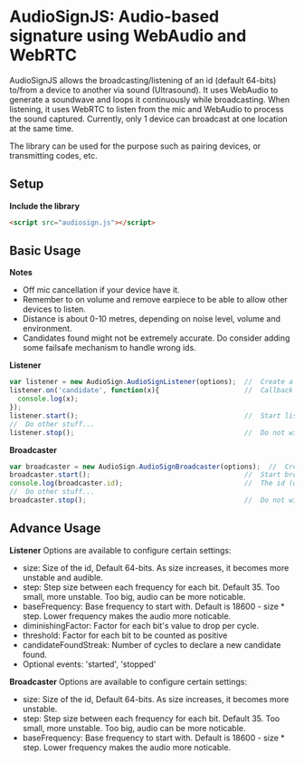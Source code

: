 # AudioSignJS: Audio-based signature using WebAudio and WebRTC #

AudioSignJS allows the broadcasting/listening of an id (default 64-bits) to/from a device to another via sound (Ultrasound). It uses WebAudio to generate a soundwave and loops it continuously while broadcasting. When listening, it uses WebRTC to listen from the mic and WebAudio to process the sound captured. Currently, only 1 device can broadcast at one location at the same time. 

The library can be used for the purpose such as pairing devices, or transmitting codes, etc.


## Setup


**Include the library**

```html
<script src="audiosign.js"></script>
```


## Basic Usage
**Notes**
- Off mic cancellation if your device have it.
- Remember to on volume and remove earpiece to be able to allow other devices to listen.
- Distance is about 0-10 metres, depending on noise level, volume and environment. 
- Candidates found might not be extremely accurate. Do consider adding some failsafe mechanism to handle wrong ids.

**Listener**
```javascript
var listener = new AudioSign.AudioSignListener(options);  //  Create a new listener
listener.on('candidate', function(x){                     //  Callback when new candidate id (default 64-bit) is heard
  console.log(x);
});
listener.start();                                         //  Start listening
//  Do other stuff...
listener.stop();                                          //  Do not wish to listen anymore
```
**Broadcaster**
```javascript
var broadcaster = new AudioSign.AudioSignBroadcaster(options);  //  Create a new broadcaster
broadcaster.start();                                      //  Start broadcasting
console.log(broadcaster.id);                              //  The id (default 64-bit) that the broadcaster is broadcasting
//  Do other stuff...
broadcaster.stop();                                       //  Do not wish to broadcast anymore
```

## Advance Usage
**Listener**
Options are available to configure certain settings:
- size: Size of the id, Default 64-bits. As size increases, it becomes more unstable and audible.
- step: Step size between each frequency for each bit. Default 35. Too small, more unstable. Too big, audio can be more noticable.
- baseFrequency: Base frequency to start with. Default is 18600 - size * step. Lower frequency makes the audio more noticable.
- diminishingFactor: Factor for each bit's value to drop per cycle.
- threshold: Factor for each bit to be counted as positive
- candidateFoundStreak: Number of cycles to declare a new candidate found.
- Optional events: 'started', 'stopped'

**Broadcaster**
Options are available to configure certain settings:
- size: Size of the id, Default 64-bits. As size increases, it becomes more unstable.
- step: Step size between each frequency for each bit. Default 35. Too small, more unstable. Too big, audio can be more noticable.
- baseFrequency: Base frequency to start with. Default is 18600 - size * step. Lower frequency makes the audio more noticable.
